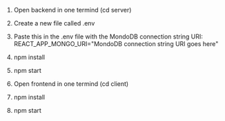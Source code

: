 1. Open backend in one termind (cd server)
2. Create a new file called .env
3. Paste this in the .env file with the MondoDB connection string URI:
     REACT_APP_MONGO_URI="MondoDB connection string URI goes here"
4. npm install
5. npm start


6. Open frontend in one termind (cd client)
7. npm install
8. npm start
